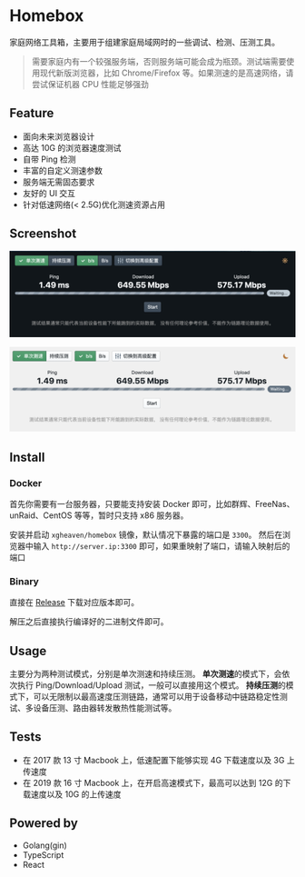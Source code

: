 # Homebox

家庭网络工具箱，主要用于组建家庭局域网时的一些调试、检测、压测工具。

> 需要家庭内有一个较强服务端，否则服务端可能会成为瓶颈。测试端需要使用现代新版浏览器，比如 Chrome/Firefox 等。如果测速的是高速网络，请尝试保证机器 CPU 性能足够强劲

## Feature

- 面向未来浏览器设计
- 高达 10G 的浏览器速度测试
- 自带 Ping 检测
- 丰富的自定义测速参数
- 服务端无需固态要求
- 友好的 UI 交互
- 针对低速网络(< 2.5G)优化测速资源占用

## Screenshot

![dark-theme](./doc/dark-theme.png)

![light-theme](./doc/light-theme.png)

## Install

### Docker

首先你需要有一台服务器，只要能支持安装 Docker 即可，比如群辉、FreeNas、unRaid、CentOS 等等，暂时只支持 x86 服务器。

安装并启动 `xgheaven/homebox` 镜像，默认情况下暴露的端口是 `3300`。
然后在浏览器中输入 `http://server.ip:3300` 即可，如果重映射了端口，请输入映射后的端口

### Binary

直接在 [Release](https://github.com/XGHeaven/homebox/releases) 下载对应版本即可。

解压之后直接执行编译好的二进制文件即可。

## Usage

主要分为两种测试模式，分别是单次测速和持续压测。
**单次测速**的模式下，会依次执行 Ping/Download/Upload 测试，一般可以直接用这个模式。
**持续压测**的模式下，可以无限制以最高速度压测链路，通常可以用于设备移动中链路稳定性测试、多设备压测、路由器转发散热性能测试等。

## Tests

- 在 2017 款 13 寸 Macbook 上，低速配置下能够实现 4G 下载速度以及 3G 上传速度
- 在 2019 款 16 寸 Macbook 上，在开启高速模式下，最高可以达到 12G 的下载速度以及 10G 的上传速度

## Powered by

- Golang(gin)
- TypeScript
- React
